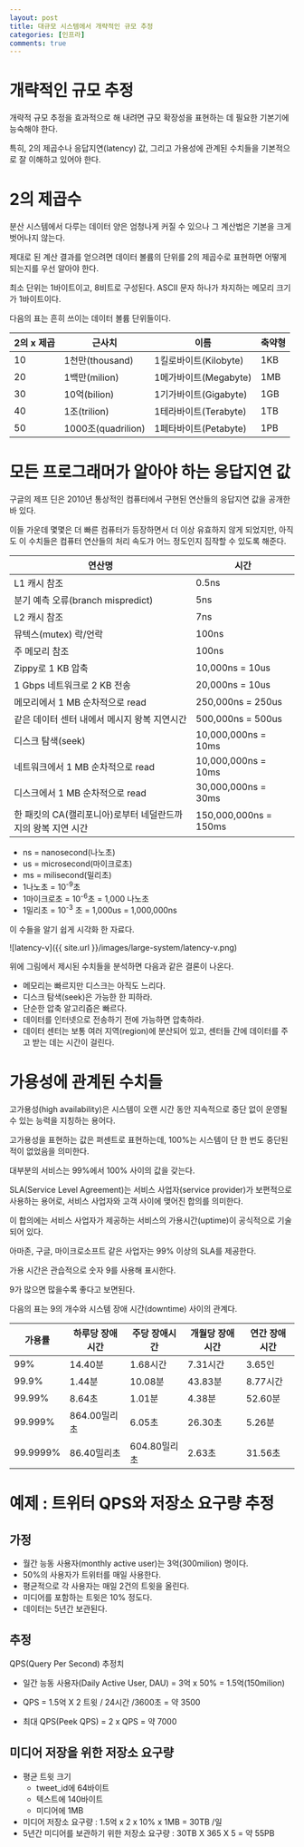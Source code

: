 ```yaml
---
layout: post
title: 대규모 시스템에서 개략적인 규모 추정
categories: [인프라]
comments: true 
---
```


# 개략적인 규모 추정

개략적 규모 추정을 효과적으로 해 내려면 규모 확장성을 표현하는 데 필요한 기본기에 능숙해야 한다.

특히, 2의 제곱수나 응답지연(latency) 값, 그리고 가용성에 관계된 수치들을 기본적으로 잘 이해하고 있어야 한다.



# 2의 제곱수

분산 시스템에서 다루는 데이터 양은 엄청나게 커질 수 있으나 그 계산법은 기본을 크게 벗어나지 않는다.

제대로 된 계산 결과를 얻으려면 데이터 볼륨의 단위를 2의 제곱수로 표현하면 어떻게 되는지를 우선 알아야 한다.

최소 단위는 1바이트이고, 8비트로 구성된다. ASCII 문자 하나가 차지하는 메모리 크기가 1바이트이다. 

다음의 표는 흔히 쓰이는 데이터 볼륨 단위들이다.

| 2의 x 제곱 | 근사치             | 이름                  | 축약형 |
| ---------- | ------------------ | --------------------- | ------ |
| 10         | 1천만(thousand)    | 1킬로바이트(Kilobyte) | 1KB    |
| 20         | 1백만(milion)      | 1메가바이트(Megabyte) | 1MB    |
| 30         | 10억(bilion)       | 1기가바이트(Gigabyte) | 1GB    |
| 40         | 1조(trilion)       | 1테라바이트(Terabyte) | 1TB    |
| 50         | 1000조(quadrilion) | 1페타바이트(Petabyte) | 1PB    |



# 모든 프로그래머가 알아야 하는 응답지연 값

구글의 제프 딘은 2010년 통상적인 컴퓨터에서 구현된 연산들의 응답지연 값을 공개한 바 있다.

이들 가운데 몇몇은 더 빠른 컴퓨터가 등장하면서 더 이상 유효하지 않게 되었지만, 아직도 이 수치들은 컴퓨터 연산들의 처리 속도가 어느 정도인지 짐작할 수 있도록 해준다.

| 연산명                                                       | 시간                  |
| ------------------------------------------------------------ | --------------------- |
| L1 캐시 참조                                                 | 0.5ns                 |
| 분기 예측 오류(branch mispredict)                            | 5ns                   |
| L2 캐시 참조                                                 | 7ns                   |
| 뮤텍스(mutex) 락/언락                                        | 100ns                 |
| 주 메모리 참조                                               | 100ns                 |
| Zippy로 1 KB 압축                                            | 10,000ns = 10us       |
| 1 Gbps 네트워크로 2 KB 전송                                  | 20,000ns = 10us       |
| 메모리에서 1 MB 순차적으로 read                              | 250,000ns = 250us     |
| 같은 데이터 센터 내에서 메시지 왕복 지연시간                 | 500,000ns = 500us     |
| 디스크 탐색(seek)                                            | 10,000,000ns = 10ms   |
| 네트워크에서 1 MB 순차적으로 read                            | 10,000,000ns = 10ms   |
| 디스크에서 1 MB 순차적으로 read                              | 30,000,000ns = 30ms   |
| 한 패킷의 CA(캘리포니아)로부터 네덜란드까지의 왕복 지연 시간 | 150,000,000ns = 150ms |

- ns = nanosecond(나노초)
- us = microsecond(마이크로초)
- ms = milisecond(밀리초)
- 1나노초 = 10<sup>-9</sup>초 
- 1마이크로초 = 10<sup>-6</sup>초  = 1,000 나노초
- 1밀리초 = 10<sup>-3</sup> 초 = 1,000us = 1,000,000ns

이 수들을 알기 쉽게 시각화 한 자료다.

 ![latency-v]({{ site.url }}/images/large-system/latency-v.png) 

위에 그림에서 제시된 수치들을 분석하면 다음과 같은 결론이 나온다.

- 메모리는 빠르지만 디스크는 아직도 느리다.
- 디스크 탐색(seek)은 가능한 한 피하라.
- 단순한 압축 알고리즘은 빠르다.
- 데이터를 인터넷으로 전송하기 전에 가능하면 압축하라.
- 데이터 센터는 보통 여러 지역(region)에 분산되어 있고, 센터들 간에 데이터를 주고 받는 데는 시간이 걸린다.



# 가용성에 관계된 수치들

고가용성(high availability)은 시스템이 오랜 시간 동안 지속적으로 중단 없이 운영될 수 있는 능력을 지칭하는 용어다.

고가용성을 표현하는 값은 퍼센트로 표현하는데, 100%는 시스템이 단 한 번도 중단된 적이 없었음을 의미한다.

대부분의 서비스는 99%에서 100% 사이의 값을 갖는다.

SLA(Service Level Agreement)는 서비스 사업자(service provider)가 보편적으로 사용하는 용어로, 서비스 사업자와 고객 사이에 맺어진 합의를 의미한다.

이 합의에는 서비스 사업자가 제공하는 서비스의 가용시간(uptime)이 공식적으로 기술되어 있다.

아마존, 구글, 마이크로소프트 같은 사업자는 99% 이상의 SLA를 제공한다.

가용 시간은 관습적으로 숫자 9를 사용해 표시한다.

9가 많으면 많을수록 좋다고 보면된다.

다음의 표는 9의 개수와 시스템 장애 시간(downtime) 사이의 관계다.



| 가용률   | 하루당 장애시간 | 주당 장애시간 | 개월당 장애시간 | 연간 장애시간 |
| -------- | --------------- | ------------- | --------------- | ------------- |
| 99%      | 14.40분         | 1.68시간      | 7.31시간        | 3.65인        |
| 99.9%    | 1.44분          | 10.08분       | 43.83분         | 8.77시간      |
| 99.99%   | 8.64초          | 1.01분        | 4.38분          | 52.60분       |
| 99.999%  | 864.00밀리초    | 6.05초        | 26.30초         | 5.26분        |
| 99.9999% | 86.40밀리초     | 604.80밀리초  | 2.63초          | 31.56초       |



# 예제 : 트위터 QPS와 저장소 요구량 추정

## 가정

- 월간 능동 사용자(monthly active user)는 3억(300milion) 명이다.
- 50%의 사용자가 트위터를 매일 사용한다.
- 평균적으로 각 사용자는 매일 2건의 트윗을 올린다.
- 미디어를 포함하는 트윗은 10% 정도다.
- 데이터는 5년간 보관된다.



## 추정

QPS(Query Per Second) 추정치

- 일간 능동 사용자(Daily Active User, DAU) = 3억 x 50% = 1.5억(150milion)

- QPS = 1.5억 X 2 트윗 / 24시간 /3600초 = 약 3500

- 최대 QPS(Peek QPS) = 2 x QPS = 약 7000

  

## 미디어 저장을 위한 저장소 요구량 

- 평균 트윗 크기
  - tweet_id에 64바이트
  - 텍스트에 140바이트
  - 미디어에 1MB
- 미디어 저장소 요구량 : 1.5억 x 2 x 10% x 1MB = 30TB /일
- 5년간 미디어를 보관하기 위한 저장소 요구량 : 30TB X 365 X 5 = 약 55PB